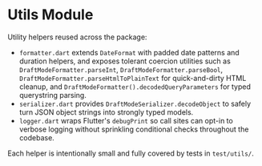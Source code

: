 # Utils Module

Utility helpers reused across the package:

- `formatter.dart` extends `DateFormat` with padded date patterns and duration
  helpers, and exposes tolerant coercion utilities such as
  `DraftModeFormatter.parseInt`, `DraftModeFormatter.parseBool`,
  `DraftModeFormatter.parseHtmlToPlainText` for quick-and-dirty HTML cleanup,
  and `DraftModeFormatter().decodedQueryParameters` for typed querystring
  parsing.
- `serializer.dart` provides `DraftModeSerializer.decodeObject` to safely turn
  JSON object strings into strongly typed models.
- `logger.dart` wraps Flutter's `debugPrint` so call sites can opt-in to verbose
  logging without sprinkling conditional checks throughout the codebase.

Each helper is intentionally small and fully covered by tests in
`test/utils/`.
